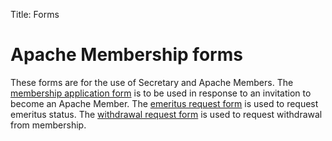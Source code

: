 Title: Forms

# Apache Membership forms 

These forms are for the use of Secretary and Apache Members.
The [membership application form](/forms/membership-application.pdf)
is to be used in response to an invitation to become an Apache Member.
The [emeritus request form](/forms/emeritus-request.pdf)
is used to request emeritus status.
The [withdrawal request form](/forms/withdrawal-request.pdf)
is used to request withdrawal from membership.

